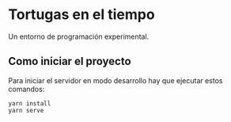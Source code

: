 # Tortugas en el tiempo

Un entorno de programación experimental.

## Como iniciar el proyecto

Para iniciar el servidor en modo desarrollo
hay que ejecutar estos comandos:

```
yarn install
yarn serve
```


